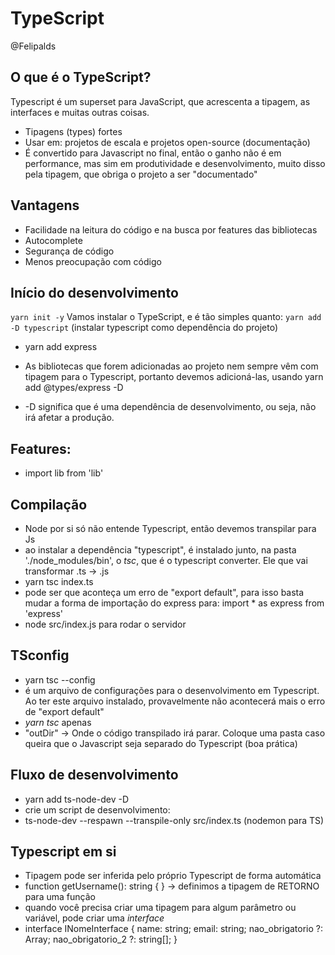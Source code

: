 # TypeScript
@Felipalds
## O que é o TypeScript?
Typescript é um superset para JavaScript, que acrescenta a tipagem, as interfaces e muitas outras coisas.
- Tipagens (types) fortes
- Usar em: projetos de escala e projetos open-source (documentação)
- É convertido para Javascript no final, então o ganho não é em performance, mas sim em produtividade e desenvolvimento, muito disso pela tipagem, que obriga o projeto a ser "documentado"

## Vantagens
- Facilidade na leitura do código e na busca por features das bibliotecas
- Autocomplete
- Segurança de código
- Menos preocupação com código

## Início do desenvolvimento
```yarn init -y```
Vamos instalar o TypeScript, e é tão simples quanto:
```yarn add -D typescript``` (instalar typescript como dependência do projeto)
- yarn add express

- As bibliotecas que forem adicionadas ao projeto nem sempre vêm com tipagem para o Typescript, portanto devemos adicioná-las, usando yarn add @types/express -D
- -D significa que é uma dependência de desenvolvimento, ou seja, não irá afetar a produção.

## Features:
- import lib from 'lib'

## Compilação
- Node por si só não entende Typescript, então devemos transpilar para Js
- ao instalar a dependência "typescript", é instalado junto, na pasta './node_modules/bin', o *tsc*, que é o typescript converter. Ele que vai transformar .ts -> .js
- yarn tsc index.ts
- pode ser que aconteça um erro de "export default", para isso basta mudar a forma de importação do express para: import * as express from 'express'
- node src/index.js para rodar o servidor

## TSconfig
- yarn tsc --config
- é um arquivo de configurações para o desenvolvimento em Typescript. Ao ter este arquivo instalado, provavelmente não acontecerá mais o erro de "export default"
- *yarn tsc* apenas
- "outDir" -> Onde o código transpilado irá parar. Coloque uma pasta caso queira que o Javascript seja separado do Typescript (boa prática)

## Fluxo de desenvolvimento
- yarn add ts-node-dev -D
- crie um script de desenvolvimento:
- ts-node-dev --respawn --transpile-only src/index.ts (nodemon para TS)

## Typescript em si
- Tipagem pode ser inferida pelo próprio Typescript de forma automática
- function getUsername(): string { }  -> definimos a tipagem de RETORNO para uma função
- quando você precisa criar uma tipagem para algum parâmetro ou variável, pode criar uma *interface*
- interface INomeInterface {
    name: string;
    email: string;
    nao_obrigatorio ?: Array<string>;
    nao_obrigatorio_2 ?: string[];
}